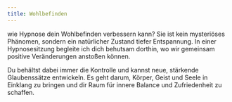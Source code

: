 ```yaml
---
title: Wohlbefinden
---
```


wie Hypnose dein Wohlbefinden verbessern kann? Sie ist kein mysteriöses Phänomen, sondern ein natürlicher Zustand tiefer Entspannung. In einer Hypnosesitzung begleite ich dich behutsam dorthin, wo wir gemeinsam positive Veränderungen anstoßen können.

Du behältst dabei immer die Kontrolle und kannst neue, stärkende Glaubenssätze entwickeln. Es geht darum, Körper, Geist und Seele in Einklang zu bringen und dir Raum für innere Balance und Zufriedenheit zu schaffen.

